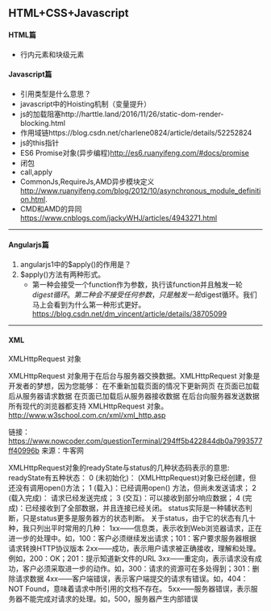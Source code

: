 ## HTML+CSS+Javascript   

#### HTML篇   
- 行内元素和块级元素



#### Javascript篇   

- 引用类型是什么意思？
- javascript中的Hoisting机制（变量提升）
- js的加载阻塞http://harttle.land/2016/11/26/static-dom-render-blocking.html
- 作用域链https://blog.csdn.net/charlene0824/article/details/52252824
- js的this指针
- ES6 Promise对象(异步编程)http://es6.ruanyifeng.com/#docs/promise
- 闭包
- call,apply
- CommonJs,RequireJs,AMD异步模块定义 http://www.ruanyifeng.com/blog/2012/10/asynchronous_module_definition.html. 
- CMD和AMD的异同 https://www.cnblogs.com/jackyWHJ/articles/4943271.html


******


#### Angularjs篇


1. angularjs1中的$apply()的作用是？    
2. $apply()方法有两种形式。  
   - 第一种会接受一个function作为参数，执行该function并且触发一轮$digest循环。第二种会不接受任何参数，只是触发一轮$digest循环。我们马上会看到为什么第一种形式更好。https://blog.csdn.net/dm_vincent/article/details/38705099 


******


#### XML

XMLHttpRequest 对象

XMLHttpRequest 对象用于在后台与服务器交换数据。XMLHttpRequest 对象是开发者的梦想，因为您能够：
在不重新加载页面的情况下更新网页
在页面已加载后从服务器请求数据
在页面已加载后从服务器接收数据
在后台向服务器发送数据
所有现代的浏览器都支持 XMLHttpRequest 对象。
http://www.w3school.com.cn/xml/xml_http.asp  

链接：https://www.nowcoder.com/questionTerminal/294ff5b422844db0a7993577ff40996b
来源：牛客网

XMLHttpRequest对象的readyState与status的几种状态码表示的意思:
readyState有五种状态：
0 (未初始化)： (XMLHttpRequest)对象已经创建，但还没有调用open()方法；
1 (载入)：已经调用open() 方法，但尚未发送请求；
2 (载入完成)： 请求已经发送完成；
3 (交互)：可以接收到部分响应数据；
4 (完成)：已经接收到了全部数据，并且连接已经关闭。
status实际是一种辅状态判断，只是status更多是服务器方的状态判断。
关于status，由于它的状态有几十种，我只列出平时常用的几种：
1xx——信息类，表示收到Web浏览器请求，正在进一步的处理中。如，100：客户必须继续发出请求；101：客户要求服务器根据请求转换HTTP协议版本
2xx——成功，表示用户请求被正确接收，理解和处理。例如，200：OK；201：提示知道新文件的URL
3xx——重定向，表示请求没有成功，客户必须采取进一步的动作。如，300：请求的资源可在多处得到；301：删除请求数据
4xx——客户端错误，表示客户端提交的请求有错误。如，404：NOT Found，意味着请求中所引用的文档不存在。
5xx——服务器错误，表示服务器不能完成对请求的处理。如，500，服务器产生内部错误






